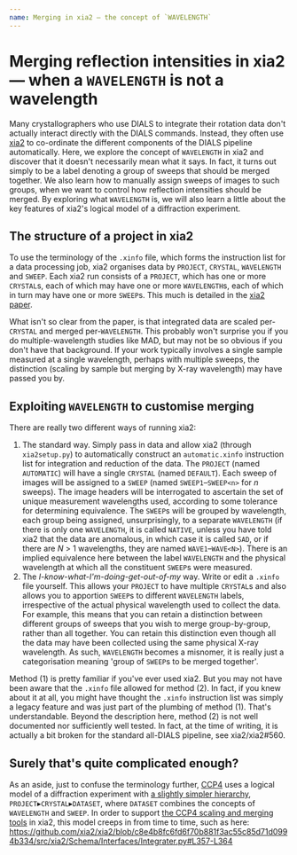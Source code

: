 ```yaml
---
name: Merging in xia2 — the concept of `WAVELENGTH`
---
```


# Merging reflection intensities in xia2 — when a `WAVELENGTH` is not a wavelength

Many crystallographers who use DIALS to integrate their rotation data don't actually interact directly with the DIALS commands.
Instead, they often use [xia2](https://xia2.github.io) to co-ordinate the different components of the DIALS pipeline automatically.
Here, we explore the concept of `WAVELENGTH` in xia2 and discover that it doesn't necessarily mean what it says.
In fact, it turns out simply to be a label denoting a group of sweeps that should be merged together.
We also learn how to manually assign sweeps of images to such groups, when we want to control how reflection intensities should be merged.
By exploring what `WAVELENGTH` is, we will also learn a little about the key features of xia2's logical model of a diffraction experiment.

## The structure of a project in xia2

To use the terminology of the `.xinfo` file, which forms the instruction list for a data processing job, xia2 organises data by `PROJECT`, `CRYSTAL`, `WAVELENGTH` and `SWEEP`.
Each xia2 run consists of a `PROJECT`, which has one or more `CRYSTAL`s, each of which may have one or more `WAVELENGTH`s, each of which in turn may have one or more `SWEEP`s.
This much is detailed in the [xia2 paper](https://journals.iucr.org/j/issues/2010/01/00/ea5113).

What isn't so clear from the paper, is that integrated data are scaled per-`CRYSTAL` and merged per-`WAVELENGTH`.
This probably won't surprise you if you do multiple-wavelength studies like MAD, but may not be so obvious if you don't have that background.
If your work typically involves a single sample measured at a single wavelength, perhaps with multiple sweeps, the distinction (scaling by sample but merging by X-ray wavelength) may have passed you by.

## Exploiting `WAVELENGTH` to customise merging

There are really two different ways of running xia2:
1. The standard way.
   Simply pass in data and allow xia2 (through `xia2setup.py`) to automatically construct an `automatic.xinfo` instruction list for integration and reduction of the data.
   The `PROJECT` (named `AUTOMATIC`) will have a single `CRYSTAL` (named `DEFAULT`).
   Each sweep of images will be assigned to a `SWEEP` (named `SWEEP1`–`SWEEP<n>` for _n_ sweeps).
   The image headers will be interrogated to ascertain the set of unique measurement wavelengths used, according to some tolerance for determining equivalence.
   The `SWEEP`s will be grouped by wavelength, each group being assigned, unsurprisingly, to a separate `WAVELENGTH` (if there is only one `WAVELENGTH`, it is called `NATIVE`, unless you have told xia2 that the data are anomalous, in which case it is called `SAD`, or if there are _N_ > 1 wavelengths, they are named `WAVE1`–`WAVE<N>`).
   There is an implied equivalence here between the label `WAVELENGTH` and the physical wavelength at which all the constituent `SWEEP`s were measured.
2. The _I-know-what-I'm-doing-get-out-of-my_ way.
   Write or edit a `.xinfo` file yourself.
   This allows your `PROJECT` to have multiple `CRYSTAL`s and also allows you to apportion `SWEEP`s to different `WAVELENGTH` labels, irrespective of the actual physical wavelength used to collect the data.
   For example, this means that you can retain a distinction between different groups of sweeps that you wish to merge group-by-group, rather than all together.
   You can retain this distinction even though all the data may have been collected using the same physical X-ray wavelength.
   As such, `WAVELENGTH` becomes a misnomer, it is really just a categorisation meaning 'group of `SWEEP`s to be merged together'.

Method (1) is pretty familiar if you've ever used xia2.
But you may not have been aware that the `.xinfo` file allowed for method (2).
In fact, if you knew about it at all, you might have thought the `.xinfo` instruction list was simply a legacy feature and was just part of the plumbing of method (1).
That's understandable.
Beyond the description here, method (2) is not well documented nor sufficiently well tested.  In fact, at the time of writing, it is actually a bit broken for the standard all-DIALS pipeline, see xia2/xia2#560.

## Surely that's quite complicated enough?

As an aside, just to confuse the terminology further, [CCP4](http://www.ccp4.ac.uk) uses a logical model of a diffraction experiment with [a slightly simpler hierarchy](http://legacy.ccp4.ac.uk/html/mtzformat.html#datamodel), `PROJECT`▸`CRYSTAL`▸`DATASET`, where `DATASET` combines the concepts of `WAVELENGTH` and `SWEEP`.
In order to support [the CCP4 scaling and merging tools](https://www.mrc-lmb.cam.ac.uk/harry/pre/aimless.html) in xia2, this model creeps in from time to time, such as here:
https://github.com/xia2/xia2/blob/c8e4b8fc6fd6f70b881f3ac55c85d71d0994b334/src/xia2/Schema/Interfaces/Integrater.py#L357-L364
